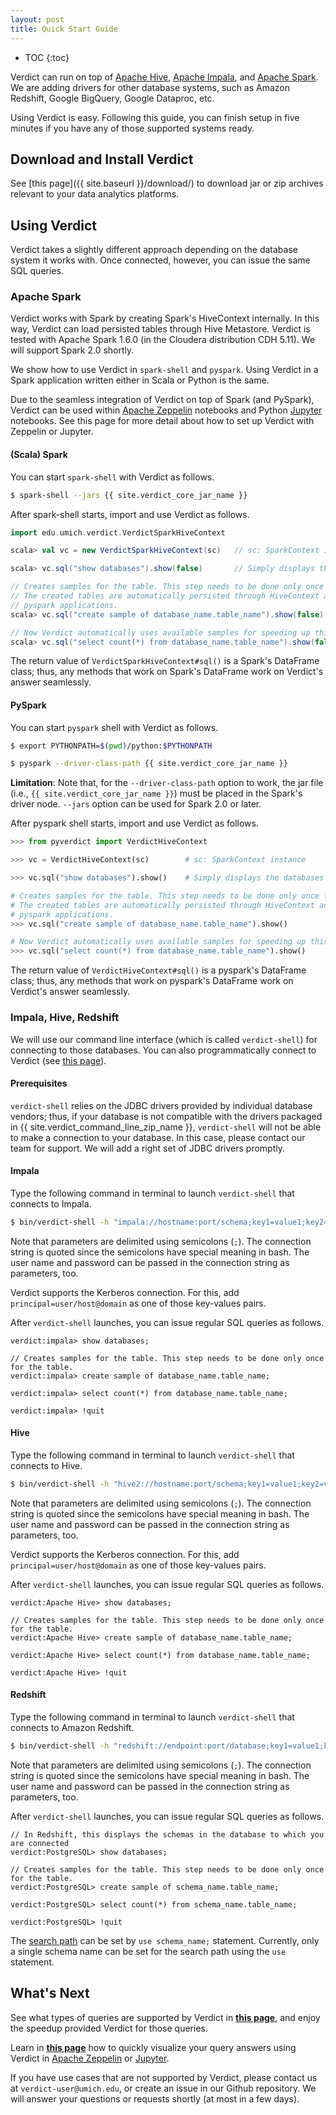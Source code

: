 ```yaml
---
layout: post
title: Quick Start Guide
---
```


* TOC
{:toc}

Verdict can run on top of [Apache Hive](https://hive.apache.org/), [Apache Impala](https://impala.incubator.apache.org/), and [Apache Spark](https://spark.apache.org/). We are adding drivers for other database systems, such as Amazon Redshift, Google BigQuery, Google Dataproc, etc.

Using Verdict is easy. Following this guide, you can finish setup in five minutes if you have any of those supported systems ready.

## Download and Install Verdict

See [this page]({{ site.baseurl }}/download/) to download jar or zip archives relevant to your data analytics platforms.


## Using Verdict

Verdict takes a slightly different approach depending on the database system it works with. Once connected, however, you can issue the same SQL queries.


### Apache Spark

Verdict works with Spark by creating Spark's HiveContext internally. In this way, Verdict can load persisted tables through Hive Metastore. Verdict is tested with Apache Spark 1.6.0 (in the Cloudera distribution CDH 5.11). We will support Spark 2.0 shortly.

We show how to use Verdict in `spark-shell` and `pyspark`. Using Verdict in a Spark application written either in Scala or Python is the same.

Due to the seamless integration of Verdict on top of Spark (and PySpark), Verdict can be used within [Apache Zeppelin](https://zeppelin.apache.org/) notebooks and Python [Jupyter](http://jupyter.org/) notebooks. See this page for more detail about how to set up Verdict with Zeppelin or Jupyter.


#### (Scala) Spark

You can start `spark-shell` with Verdict as follows.

```bash
$ spark-shell --jars {{ site.verdict_core_jar_name }}
```

After spark-shell starts, import and use Verdict as follows.

```scala
import edu.umich.verdict.VerdictSparkHiveContext

scala> val vc = new VerdictSparkHiveContext(sc)   // sc: SparkContext instance

scala> vc.sql("show databases").show(false)       // Simply displays the databases (or often called schemas)

// Creates samples for the table. This step needs to be done only once for the table.
// The created tables are automatically persisted through HiveContext and can be used in the other
// pyspark applications.
scala> vc.sql("create sample of database_name.table_name").show(false)

// Now Verdict automatically uses available samples for speeding up this query.
scala> vc.sql("select count(*) from database_name.table_name").show(false)
```

The return value of `VerdictSparkHiveContext#sql()` is a Spark's DataFrame class; thus, any methods that work on Spark's DataFrame work on Verdict's answer seamlessly.


#### PySpark

You can start `pyspark` shell with Verdict as follows.

```bash
$ export PYTHONPATH=$(pwd)/python:$PYTHONPATH

$ pyspark --driver-class-path {{ site.verdict_core_jar_name }}
```

**Limitation**: Note that, for the `--driver-class-path` option to work, the jar file (i.e., `{{ site.verdict_core_jar_name }}`) must be placed in the Spark's driver node. `--jars` option can be used for Spark 2.0 or later.

After pyspark shell starts, import and use Verdict as follows.

```python
>>> from pyverdict import VerdictHiveContext

>>> vc = VerdictHiveContext(sc)        # sc: SparkContext instance

>>> vc.sql("show databases").show()    # Simply displays the databases (or often called schemas)

# Creates samples for the table. This step needs to be done only once for the table.
# The created tables are automatically persisted through HiveContext and can be used in the other
# pyspark applications.
>>> vc.sql("create sample of database_name.table_name").show()

# Now Verdict automatically uses available samples for speeding up this query.
>>> vc.sql("select count(*) from database_name.table_name").show()
```

The return value of `VerdictHiveContext#sql()` is a pyspark's DataFrame class; thus, any methods that work on pyspark's DataFrame work on Verdict's answer seamlessly.


### Impala, Hive, Redshift

We will use our command line interface (which is called `verdict-shell`) for connecting to those databases. You can also programmatically connect to Verdict (see [this page](http://verdict-doc.readthedocs.io/en/latest/using.html#jdbc-in-java-python-applications)).

#### Prerequisites

`verdict-shell` relies on the JDBC drivers provided by individual database vendors; thus, if your database is not compatible with the drivers packaged in {{ site.verdict_command_line_zip_name }}, `verdict-shell` will not be able to make a connection to your database. In this case, please contact our team for support. We will add a right set of JDBC drivers promptly.


#### Impala

Type the following command in terminal to launch `verdict-shell` that connects to Impala.

```bash
$ bin/verdict-shell -h "impala://hostname:port/schema;key1=value1;key2=value2;..." -u username -p password
```

Note that parameters are delimited using semicolons (`;`). The connection string is quoted since the semicolons have special meaning in bash. The user name and password can be passed in the connection string as parameters, too.

Verdict supports the Kerberos connection. For this, add `principal=user/host@domain` as one of those key-values pairs.

After `verdict-shell` launches, you can issue regular SQL queries as follows.

```
verdict:impala> show databases;

// Creates samples for the table. This step needs to be done only once for the table.
verdict:impala> create sample of database_name.table_name;

verdict:impala> select count(*) from database_name.table_name;

verdict:impala> !quit
```

#### Hive

Type the following command in terminal to launch `verdict-shell` that connects to Hive.

```bash
$ bin/verdict-shell -h "hive2://hostname:port/schema;key1=value1;key2=value2;..." -u username -p password
```

Note that parameters are delimited using semicolons (`;`). The connection string is quoted since the semicolons have special meaning in bash. The user name and password can be passed in the connection string as parameters, too.

Verdict supports the Kerberos connection. For this, add `principal=user/host@domain` as one of those key-values pairs.

After `verdict-shell` launches, you can issue regular SQL queries as follows.

```
verdict:Apache Hive> show databases;

// Creates samples for the table. This step needs to be done only once for the table.
verdict:Apache Hive> create sample of database_name.table_name;

verdict:Apache Hive> select count(*) from database_name.table_name;

verdict:Apache Hive> !quit
```

#### Redshift

Type the following command in terminal to launch `verdict-shell` that connects to Amazon Redshift.

```bash
$ bin/verdict-shell -h "redshift://endpoint:port/database;key1=value1;key2=value2;..." -u username -p password
```

Note that parameters are delimited using semicolons (`;`). The connection string is quoted since the semicolons have special meaning in bash. The user name and password can be passed in the connection string as parameters, too.

After `verdict-shell` launches, you can issue regular SQL queries as follows.

```
// In Redshift, this displays the schemas in the database to which you are connected
verdict:PostgreSQL> show databases;

// Creates samples for the table. This step needs to be done only once for the table.
verdict:PostgreSQL> create sample of schema_name.table_name;

verdict:PostgreSQL> select count(*) from schema_name.table_name;

verdict:PostgreSQL> !quit
```

The [search path](http://docs.aws.amazon.com/redshift/latest/dg/r_search_path.html) can be set by `use schema_name;` statement. Currently, only a single schema name can be set for the search path using the `use` statement.


## What's Next

See what types of queries are supported by Verdict in [**this page**](http://verdictdb.org), and enjoy the speedup provided Verdict for those queries.

Learn in [**this page**]() how to quickly visualize your query answers using Verdict in [Apache Zeppelin](https://zeppelin.apache.org/) or [Jupyter](http://jupyter.org/).

If you have use cases that are not supported by Verdict, please contact us at `verdict-user@umich.edu`, or create an issue in our Github repository. We will answer your questions or requests shortly (at most in a few days).
